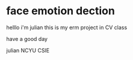# face emotion dection

helllo i'm julian
this is my erm project in CV class

have a good day

julian
NCYU CSIE
